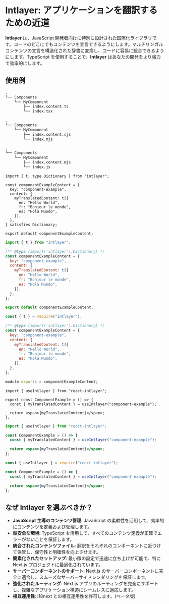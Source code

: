 # Intlayer: アプリケーションを翻訳するための近道

**Intlayer** は、JavaScript 開発者向けに特別に設計された国際化ライブラリです。コードのどこにでもコンテンツを宣言できるようにします。マルチリンガルコンテンツの宣言を構造化された辞書に変換し、コードに容易に統合できるようにします。TypeScript を使用することで、**Intlayer** はあなたの開発をより強力で効率的にします。

## 使用例

```bash codeFormat="typescript"
.
└── Components
    └── MyComponent
        ├── index.content.ts
        └── index.tsx
```

```bash codeFormat="commonjs"
.
└── Components
    └── MyComponent
        ├── index.content.cjs
        └── index.mjs
```

```bash codeFormat="esm"
.
└── Components
    └── MyComponent
        ├── index.content.mjs
        └── index.js
```

```tsx fileName="./Components/MyComponent/index.content.ts" codeFormat="typescript"
import { t, type Dictionary } from "intlayer";

const componentExampleContent = {
  key: "component-example",
  content: {
    myTranslatedContent: t({
      en: "Hello World",
      fr: "Bonjour le monde",
      es: "Hola Mundo",
    }),
  },
} satisfies Dictionary;

export default componentExampleContent;
```

```jsx fileName="./Components/MyComponent/index.mjx" codeFormat="esm"
import { t } from "intlayer";

/** @type {import('intlayer').Dictionary} */
const componentExampleContent = {
  key: "component-example",
  content: {
    myTranslatedContent: t({
      en: "Hello World",
      fr: "Bonjour le monde",
      es: "Hola Mundo",
    }),
  },
};

export default componentExampleContent;
```

```jsx fileName="./Components/MyComponent/index.csx" codeFormat="commonjs"
const { t } = require("intlayer");

/** @type {import('intlayer').Dictionary} */
const componentExampleContent = {
  key: "component-example",
  content: {
    myTranslatedContent: t({
      en: "Hello World",
      fr: "Bonjour le monde",
      es: "Hola Mundo",
    }),
  },
};

module.exports = componentExampleContent;
```

```tsx fileName="./Components/MyComponent/index.tsx" codeFormat="typescript"
import { useIntlayer } from "react-intlayer";

export const ComponentExample = () => {
  const { myTranslatedContent } = useIntlayer("component-example");

  return <span>{myTranslatedContent}</span>;
};
```

```jsx fileName="./Components/MyComponent/index.mjx" codeFormat="esm"
import { useIntlayer } from "react-intlayer";

const ComponentExample = () => {
  const { myTranslatedContent } = useIntlayer("component-example");

  return <span>{myTranslatedContent}</span>;
};
```

```jsx fileName="./Components/MyComponent/index.csx" codeFormat="commonjs"
const { useIntlayer } = require("react-intlayer");

const ComponentExample = () => {
  const { myTranslatedContent } = useIntlayer("component-example");

  return <span>{myTranslatedContent}</span>;
};
```

## なぜ Intlayer を選ぶべきか？

- **JavaScript 主導のコンテンツ管理**: JavaScript の柔軟性を活用して、効率的にコンテンツを定義および管理します。
- **型安全な環境**: TypeScript を活用して、すべてのコンテンツ定義が正確でエラーがないことを保証します。
- **統合されたコンテンツファイル**: 翻訳をそれぞれのコンポーネントに近づけて保管し、保守性と明確性を向上させます。
- **簡素化されたセットアップ**: 最小限の設定で迅速に立ち上げが可能で、特に Next.js プロジェクトに最適化されています。
- **サーバーコンポーネントのサポート**: Next.js のサーバーコンポーネントに完全に適合し、スムーズなサーバーサイドレンダリングを保証します。
- **強化されたルーティング**: Next.js アプリのルーティングを完全にサポートし、複雑なアプリケーション構造にシームレスに適応します。
- **相互運用性**: i18next との相互運用性を許可します。(ベータ版)
